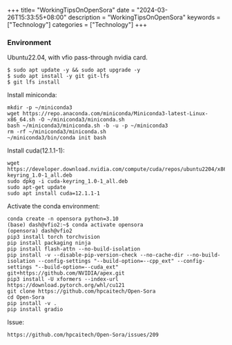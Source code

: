 +++
title= "WorkingTipsOnOpenSora"
date = "2024-03-26T15:33:55+08:00"
description = "WorkingTipsOnOpenSora"
keywords = ["Technology"]
categories = ["Technology"]
+++
### Environment
Ubuntu22.04, with vfio pass-through nvidia card.     

```
$ sudo apt update -y && sudo apt upgrade -y
$ sudo apt install -y git git-lfs
$ git lfs install

```
Install miniconda:     

```
mkdir -p ~/miniconda3
wget https://repo.anaconda.com/miniconda/Miniconda3-latest-Linux-x86_64.sh -O ~/miniconda3/miniconda.sh
bash ~/miniconda3/miniconda.sh -b -u -p ~/miniconda3
rm -rf ~/miniconda3/miniconda.sh
~/miniconda3/bin/conda init bash

```
Install cuda(12.1.1-1):     

```
wget https://developer.download.nvidia.com/compute/cuda/repos/ubuntu2204/x86_64/cuda-keyring_1.0-1_all.deb
sudo dpkg -i cuda-keyring_1.0-1_all.deb
sudo apt-get update
sudo apt install cuda=12.1.1-1
```
Activate the conda environment:    

```
conda create -n opensora python=3.10
(base) dash@vfio2:~$ conda activate opensora
(opensora) dash@vfio2
pip3 install torch torchvision
pip install packaging ninja
pip install flash-attn --no-build-isolation
pip install -v --disable-pip-version-check --no-cache-dir --no-build-isolation --config-settings "--build-option=--cpp_ext" --config-settings "--build-option=--cuda_ext" git+https://github.com/NVIDIA/apex.git
pip3 install -U xformers --index-url https://download.pytorch.org/whl/cu121
git clone https://github.com/hpcaitech/Open-Sora
cd Open-Sora
pip install -v .
pip install gradio
```
Issue:    

```
https://github.com/hpcaitech/Open-Sora/issues/209
```
